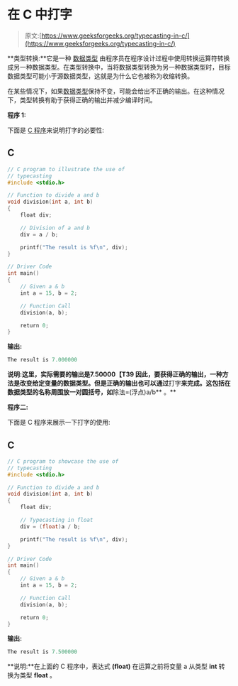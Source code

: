 # 在 C 中打字

> 原文:[https://www.geeksforgeeks.org/typecasting-in-c/](https://www.geeksforgeeks.org/typecasting-in-c/)

**类型转换:**它是一种 [数据类型](https://www.geeksforgeeks.org/data-types-in-c/) 由程序员在程序设计过程中使用转换运算符转换成另一种数据类型。在类型转换中，当将数据类型转换为另一种数据类型时，目标数据类型可能小于源数据类型，这就是为什么它也被称为收缩转换。

在某些情况下，如果[数据类型](https://www.geeksforgeeks.org/difference-between-type-casting-and-type-conversion/)保持不变，可能会给出不正确的输出。在这种情况下，类型转换有助于获得正确的输出并减少编译时间。

**程序 1:**

下面是 [C 程序](https://www.geeksforgeeks.org/c/)来说明打字的必要性:

## C

```cpp
// C program to illustrate the use of
// typecasting
#include <stdio.h>

// Function to divide a and b
void division(int a, int b)
{
    float div;

    // Division of a and b
    div = a / b;

    printf("The result is %f\n", div);
}

// Driver Code
int main()
{
    // Given a & b
    int a = 15, b = 2;

    // Function Call
    division(a, b);

    return 0;
}
```

**输出:**

```cpp
The result is 7.000000

```

**说明:**这里，实际需要的输出是**7.50000【T39 因此，要获得正确的输出，一种方法是改变给定变量的数据类型。但是正确的输出也可以通过**打字**来完成。这包括在数据类型的名称周围放一对圆括号，如**除法=(浮点)a/b** 。**

**程序二:**

下面是 C 程序来展示一下打字的使用:

## C

```cpp
// C program to showcase the use of
// typecasting
#include <stdio.h>

// Function to divide a and b
void division(int a, int b)
{
    float div;

    // Typecasting in float
    div = (float)a / b;

    printf("The result is %f\n", div);
}

// Driver Code
int main()
{
    // Given a & b
    int a = 15, b = 2;

    // Function Call
    division(a, b);

    return 0;
}
```

**输出:**

```cpp
The result is 7.500000

```

**说明:**在上面的 C 程序中，表达式 **(float)** 在运算之前将变量 a 从类型 **int** 转换为类型 **float** 。